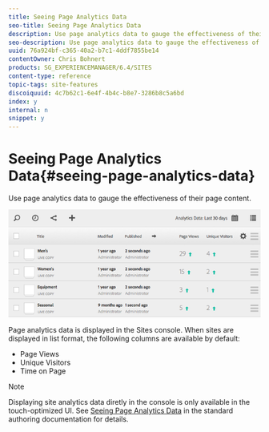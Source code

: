 ```yaml
---
title: Seeing Page Analytics Data
seo-title: Seeing Page Analytics Data
description: Use page analytics data to gauge the effectiveness of their page content.
seo-description: Use page analytics data to gauge the effectiveness of their page content.
uuid: 76a924bf-c365-40a2-b7c1-4ddf7855be14
contentOwner: Chris Bohnert
products: SG_EXPERIENCEMANAGER/6.4/SITES
content-type: reference
topic-tags: site-features
discoiquuid: 4c7b62c1-6e4f-4b4c-b8e7-3286b8c5a6bd
index: y
internal: n
snippet: y
---
```


# Seeing Page Analytics Data{#seeing-page-analytics-data}

Use page analytics data to gauge the effectiveness of their page content.

![](assets/chlimage_1-127.png)

Page analytics data is displayed in the Sites console. When sites are displayed in list format, the following columns are available by default:

* Page Views
* Unique Visitors
* Time on Page

>[!NOTE]
>
>Displaying site analytics data diretly in the console is only available in the touch-optimized UI. See [Seeing Page Analytics Data](../../../sites/authoring/using/pa-using.md) in the standard authoring documentation for details.

